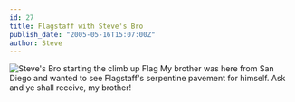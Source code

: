 ```yaml
---
id: 27
title: Flagstaff with Steve's Bro
publish_date: "2005-05-16T15:07:00Z"
author: Steve
---
```


![Steve's Bro starting the climb up Flag](https://uc58f6c3e454943cc809966e8a7e.dl.dropboxusercontent.com/cd/0/inline/CFtx8iyPxEEkueVoiiin4FBsvbwyEHWS8AUuaWkXfiwnXn44qw_pcwM47lSOF4Wifwzzu4D1nHJcax6gay7qPBM6BGTYAZ-50guw8gQydB7njLzdvDp6ria2Izfh26kyPME/file#) My brother was here from San Diego and wanted to see Flagstaff's serpentine pavement for himself. Ask and ye shall receive, my brother!
